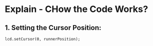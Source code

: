 # Explain - CHow the Code Works?

## 1. **Setting the Cursor Position:**

```
lcd.setCursor(0, runnerPosition);
```
